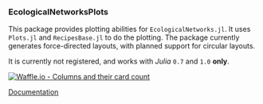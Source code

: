 ### EcologicalNetworksPlots

This package provides plotting abilities for `EcologicalNetworks.jl`. It uses
`Plots.jl` and `RecipesBase.jl` to do the plotting. The package currently
generates force-directed layouts, with planned support for circular layouts.

It is currently not registered, and works with *Julia* `0.7` and `1.0` **only**.

[![Waffle.io - Columns and their card count](https://badge.waffle.io/PoisotLab/EcologicalNetworks.jl.svg?columns=all)](https://waffle.io/PoisotLab/EcologicalNetworks.jl)

[Documentation](https://poisotlab.github.io/EcologicalNetworksPlots.jl/latest/)

